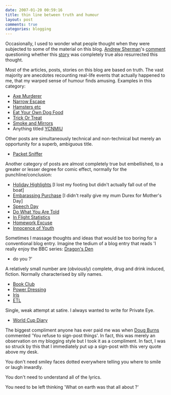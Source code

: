 ```yaml
---
date: 2007-01-20 00:59:16
title: thin line between truth and humour
layout: post
comments: true
categories: blogging
---
```

Occasionally, I used to wonder what people thought when they were
subjected to some of the material on this blog.
[Andrew Sherman](http://andrewsherman.blogspot.com/)'s
[comment](http://www.nbrightside.com/blog/2007/01/18/two-one-way-tickets-to-dublin-please/#comment-30737)
questioning whether this
[story](http://www.nbrightside.com/blog/2007/01/18/two-one-way-tickets-to-dublin-please/)
was completely true also resurrected this thought.

Most of the articles, posts, stories on this blog are based on truth.
The vast majority are anecdotes recounting real-life events that
actually happened to me, that my warped sense of humour finds amusing.
Examples in this category:

-   [Axe Murderer](http://www.nbrightside.com/blog/2006/04/04/axe-murderer/)
-   [Narrow Escape](http://www.nbrightside.com/blog/2006/03/21/a-narrow-escape/)
-   [Hamsters etc](http://www.nbrightside.com/blog/2006/11/08/hamsters-headhunters-hampers-and-false-religion/)
-   [Eat Your Own Dog Food](http://www.nbrightside.com/blog/2006/12/05/eat-your-own-dog-food/)
-   [Trick Or Treat](http://www.nbrightside.com/blog/2006/11/01/trick-or-treat/)
-   [Smoke and Mirrors](http://www.nbrightside.com/blog/2006/07/20/smoke-and-mirrors/)
-   Anything titled [YCNMIU](http://www.nbrightside.com/blog/2006/11/23/ycnmiu/)

Other posts are simultaneously technical and non-technical but merely an
opportunity for a superb, ambiguous title.

-   [Packet Sniffer](http://www.nbrightside.com/blog/2006/09/13/packet-sniffer/)

Another category of posts are almost completely true but embellished, to
a greater or lesser degree for comic effect, normally for the
punchline/conclusion:

-   [Holiday Highlights](http://www.nbrightside.com/blog/2006/08/22/holiday-highlights/)
    [I lost my footing but didn't actually fall out of the boat]
-   [Embarassing Purchase](http://www.nbrightside.com/blog/2006/03/27/probably-the-most-embarassing-purchase-in-the-world/)
    [I didn't really give my mum Durex for Mother's Day]
-   [Speech Day](http://www.nbrightside.com/blog/2006/07/13/speech-day/)
-   [Do What You Are Told](http://www.nbrightside.com/blog/2006/07/06/just-do-what-you-are-told-2/)
-   [In Flight Statistics](http://www.nbrightside.com/blog/2006/05/15/in-flight-statistics/)
-   [Homework Excuse](http://www.nbrightside.com/blog/2006/06/05/novel-homework-excuse/)
-   [Innocence of Youth](http://www.nbrightside.com/blog/2006/04/01/the-innocence-of-youth/)

Sometimes I massage thoughts and ideas that would be too boring for a
conventional blog entry. Imagine the tedium of a blog entry that reads
'I really enjoy the BBC series:
[Dragon's Den](http://www.nbrightside.com/blog/2006/09/16/dragons-den/)
- do you ?'

A relatively small number are (obviously) complete, drug and drink
induced, fiction. Normally characterised by silly names.

-   [Book Club](http://www.nbrightside.com/blog/2006/11/28/testing-debut-at-book-club/)
-   [Power Dressing](http://www.nbrightside.com/blog/2006/12/19/power-dressing-in-reverse/)
-   [Iris](http://www.nbrightside.com/blog/2006/10/03/stood-up-by-iris/)
-   [ETL](http://www.nbrightside.com/blog/2006/02/20/introduction-to-etl-for-oracle/)

Single, weak attempt at satire. I always wanted to write for Private
Eye.

-   [World Cup Diary](http://www.nbrightside.com/blog/2006/07/06/wayne-rooneys-world-cup-diary/)

The biggest compliment anyone has ever paid me was when
[Doug Burns](http://oracledoug.com/serendipity) commented 'You refuse
to sign-post things'. In fact, this was merely an observation on my
blogging style but I took it as a compliment. In fact, I was so struck
by this that I immediately put up a sign-post with this very quote
above my desk.

You don't need smiley faces dotted everywhere telling you where to smile
or laugh inwardly.

You don't need to understand all of the lyrics.

You need to be left thinking 'What on earth was that all about ?'
